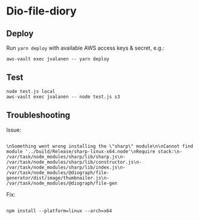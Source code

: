 # Dio-file-diory

## Deploy

Run `yarn deploy` with available AWS access keys & secret, e.g.:

```
aws-vault exec jvalanen -- yarn deploy
```

## Test

```
node test.js local
aws-vault exec jvalanen -- node test.js s3
```

## Troubleshooting

Issue:

```

\nSomething went wrong installing the \"sharp\" module\n\nCannot find module '../build/Release/sharp-linux-x64.node'\nRequire stack:\n- /var/task/node_modules/sharp/lib/sharp.js\n- /var/task/node_modules/sharp/lib/constructor.js\n- /var/task/node_modules/sharp/lib/index.js\n- /var/task/node_modules/@diograph/file-generator/dist/image/thumbnailer.js\n- /var/task/node_modules/@diograph/file-gen

```

Fix:

```

npm install --platform=linux --arch=x64

```

```

```
